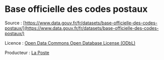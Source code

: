 # Base officielle des codes postaux

Source : [https://www.data.gouv.fr/fr/datasets/base-officielle-des-codes-postaux/](https://www.data.gouv.fr/fr/datasets/base-officielle-des-codes-postaux/)

Licence :
[Open Data Commons Open Database License (ODbL)](http://opendatacommons.org/licenses/odbl/summary/)

Producteur :
[La Poste](https://www.data.gouv.fr/fr/organizations/la-poste/#datasets)


